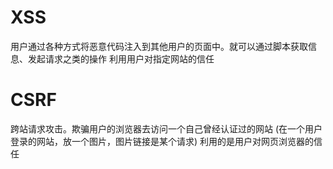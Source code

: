 # XSS
  用户通过各种方式将恶意代码注入到其他用户的页面中。就可以通过脚本获取信息、发起请求之类的操作
  利用用户对指定网站的信任
# CSRF
  跨站请求攻击。欺骗用户的浏览器去访问一个自己曾经认证过的网站
  (在一个用户登录的网站，放一个图片，图片链接是某个请求)
  利用的是用户对网页浏览器的信任